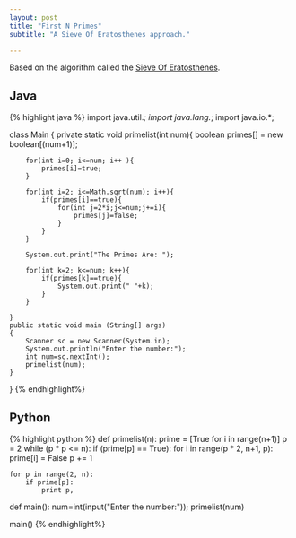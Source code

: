 ```yaml
---
layout: post
title: "First N Primes"
subtitle: "A Sieve Of Eratosthenes approach."

---
```


Based on the algorithm called the [Sieve Of Eratosthenes](/algo/sieve-of-eratosthenes).

## Java

{% highlight java %}
import java.util.*;
import java.lang.*;
import java.io.*;

class Main
{
    private static void primelist(int num){
        boolean primes[] = new boolean[(num+1)];
        
        for(int i=0; i<=num; i++ ){
            primes[i]=true;
        }
        
        for(int i=2; i<=Math.sqrt(num); i++){
            if(primes[i]==true){
                for(int j=2*i;j<=num;j+=i){
                    primes[j]=false;
                }
            }
        }
        
        System.out.print("The Primes Are: ");
        
        for(int k=2; k<=num; k++){
            if(primes[k]==true){
                System.out.print(" "+k);
            }
        }
        
    }
	public static void main (String[] args)
	{
		Scanner sc = new Scanner(System.in);
		System.out.println("Enter the number:");
		int num=sc.nextInt();
		primelist(num);
	}
}
{% endhighlight%}


## Python

{% highlight python %}
def primelist(n):
    prime = [True for i in range(n+1)]
    p = 2
    while (p * p <= n):
        if (prime[p] == True):
            for i in range(p * 2, n+1, p):
                prime[i] = False
        p += 1
     
    for p in range(2, n):
        if prime[p]:
            print p,
 
def main():
    num=int(input("Enter the number:"));
    primelist(num)
    
main()
{% endhighlight%}